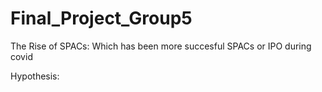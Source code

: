 # Final_Project_Group5

The Rise of SPACs: Which has been more succesful SPACs or IPO during covid

Hypothesis:

